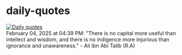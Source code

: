 # daily-quotes
[![Daily quotes](https://github.com/ceepu8/daily-quotes/actions/workflows/daily-quote.yml/badge.svg)](https://github.com/ceepu8/daily-quotes/actions/workflows/daily-quote.yml)<br/>
February 04, 2025 at 04:39 PM: "There is no capital more useful than intellect and wisdom, and there is no indigence more injurious than ignorance and unawareness." - Ali ibn Abi Talib (R.A)
